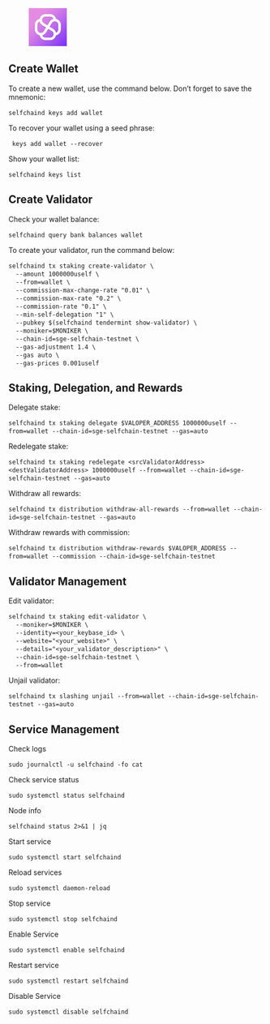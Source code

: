 <figure><img src="https://raw.githubusercontent.com/ruangnode/cosmos-images/main/logos/selfchain.png" alt=""><figcaption></figcaption></figure>

## Create Wallet
To create a new wallet, use the command below. Don’t forget to save the mnemonic:
```
selfchaind keys add wallet
```

To recover your wallet using a seed phrase:
```
 keys add wallet --recover
```

Show your wallet list:
```
selfchaind keys list
```


## Create Validator

Check your wallet balance:
```
selfchaind query bank balances wallet
```

To create your validator, run the command below:
```
selfchaind tx staking create-validator \
  --amount 1000000uself \
  --from=wallet \
  --commission-max-change-rate "0.01" \
  --commission-max-rate "0.2" \
  --commission-rate "0.1" \
  --min-self-delegation "1" \
  --pubkey $(selfchaind tendermint show-validator) \
  --moniker=$MONIKER \
  --chain-id=sge-selfchain-testnet \
  --gas-adjustment 1.4 \
  --gas auto \
  --gas-prices 0.001uself
```

## Staking, Delegation, and Rewards
Delegate stake:
```
selfchaind tx staking delegate $VALOPER_ADDRESS 1000000uself --from=wallet --chain-id=sge-selfchain-testnet --gas=auto
```

Redelegate stake:
```
selfchaind tx staking redelegate <srcValidatorAddress> <destValidatorAddress> 1000000uself --from=wallet --chain-id=sge-selfchain-testnet --gas=auto
```

Withdraw all rewards:
```
selfchaind tx distribution withdraw-all-rewards --from=wallet --chain-id=sge-selfchain-testnet --gas=auto
```

Withdraw rewards with commission:
```
selfchaind tx distribution withdraw-rewards $VALOPER_ADDRESS --from=wallet --commission --chain-id=sge-selfchain-testnet
```

## Validator Management
Edit validator:
```
selfchaind tx staking edit-validator \
  --moniker=$MONIKER \
  --identity=<your_keybase_id> \
  --website="<your_website>" \
  --details="<your_validator_description>" \
  --chain-id=sge-selfchain-testnet \
  --from=wallet
```

Unjail validator:
```
selfchaind tx slashing unjail --from=wallet --chain-id=sge-selfchain-testnet --gas=auto
```

## Service Management
Check logs
```
sudo journalctl -u selfchaind -fo cat
```

Check service status
```
sudo systemctl status selfchaind
```

Node info
```
selfchaind status 2>&1 | jq
```

Start service
```
sudo systemctl start selfchaind
```

Reload services
```
sudo systemctl daemon-reload
```

Stop service
```
sudo systemctl stop selfchaind
```

Enable Service
```
sudo systemctl enable selfchaind
```

Restart service
```
sudo systemctl restart selfchaind
```

Disable Service
```
sudo systemctl disable selfchaind
```
